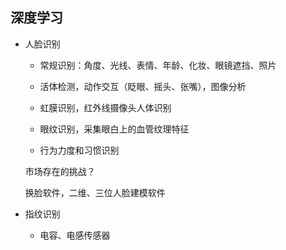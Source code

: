 ## 深度学习

* 人脸识别

  - 常规识别：角度、光线、表情、年龄、化妆、眼镜遮挡、照片

  - 活体检测，动作交互（眨眼、摇头、张嘴），图像分析

  - 虹膜识别，红外线摄像头人体识别

  - 眼纹识别，采集眼白上的血管纹理特征

  - 行为力度和习惯识别

  市场存在的挑战？

  换脸软件，二维、三位人脸建模软件

* 指纹识别

  - 电容、电感传感器